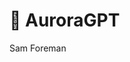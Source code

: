 # 🤖 AuroraGPT
Sam Foreman

<link rel="preconnect" href="https://fonts.googleapis.com">
<link href="https://iosevka-webfonts.github.io/iosevka/iosevka.css" rel="stylesheet">

<div class="feature">

<div id="listing-auroragpt">

</div>

</div>
